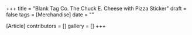 +++
title = "Blank Tag Co. The Chuck E. Cheese with Pizza Sticker"
draft = false
tags = [Merchandise]
date = ""

[Article]
contributors = []
gallery = []
+++